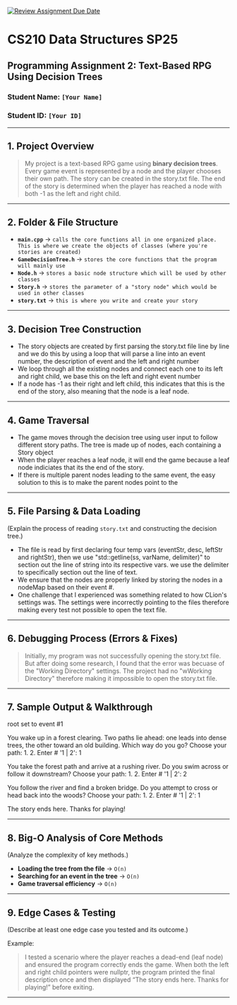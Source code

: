 [![Review Assignment Due Date](https://classroom.github.com/assets/deadline-readme-button-22041afd0340ce965d47ae6ef1cefeee28c7c493a6346c4f15d667ab976d596c.svg)](https://classroom.github.com/a/jIKk4bke)
# CS210 Data Structures SP25
## Programming Assignment 2: Text-Based RPG Using Decision Trees

### **Student Name:** `[Your Name]`  
### **Student ID:** `[Your ID]`  

---

## **1. Project Overview**


> My project is a text-based RPG game using **binary decision trees**. Every game event is represented by a node and the player chooses their own path. The story can be created in the story.txt file. The end of the story is determined when the player has reached a node with both -1 as the left and right child.
---

## **2. Folder & File Structure**

- **`main.cpp`** → `calls the core functions all in one organized place. This is where we create the objects of classes (where you're stories are created)`  
- **`GameDecisionTree.h`** → `stores the core functions that the program will mainly use`  
- **`Node.h`** → `stores a basic node structure which will be used by other classes`  
- **`Story.h`** → `stores the parameter of a "story node" which would be used in other classes `  
- **`story.txt`** → `this is where you write and create your story`  

---

## **3. Decision Tree Construction**

- The story objects are created by first parsing the story.txt file line by line and we do this by using a loop that will parse a line into an event number, the description of event and the left and right number
- We loop through all the existing nodes and connect each one to its left and right child, we base this on the left and right event number 
- If a node has -1 as their right and left child, this indicates that this is the end of the story, also meaning that the node is a leaf node. 

---

## **4. Game Traversal**

- The game moves through the decision tree using user input to follow different story paths. The tree is made up of nodes, each containing a Story object
- When the player reaches a leaf node, it will end the game because a leaf node indiciates that its the end of the story. 
- If there is multiple parent nodes leading to the same event, the easy solution to this is to make the parent nodes point to the 

---

## **5. File Parsing & Data Loading**
(Explain the process of reading `story.txt` and constructing the decision tree.)

- The file is read by first declaring four temp vars (eventStr, desc, leftStr and rightStr), then we use "std::getline(ss, varName, delimiter)" to section out the line of string into its respective vars. we use the delimiter to specifically section out the line of text.
- We ensure that the nodes are properly linked by storing the nodes in a nodeMap based on their event #.
- One challenge that I experienced was something related to how CLion's settings was. The settings were incorrectly pointing to the files therefore making every test not possible to open the text file.

---

## **6. Debugging Process (Errors & Fixes)**

> Initially, my program was not successfully opening the story.txt file. But after doing some research, I found that the error was becuase of the "Working Directory" settings. The project had no "wWorking Directory" therefore making it impossible to open the story.txt file.

---

## **7. Sample Output & Walkthrough**

root set to event #1

You wake up in a forest clearing. Two paths lie ahead: one leads into dense trees, the other toward an old building. Which way do you go?
Choose your path:
1.
2.
Enter # '1 | 2': 1

You take the forest path and arrive at a rushing river. Do you swim across or follow it downstream?
Choose your path:
1.
2.
Enter # '1 | 2': 2

You follow the river and find a broken bridge. Do you attempt to cross or head back into the woods?
Choose your path:
1.
2.
Enter # '1 | 2': 1

The story ends here. Thanks for playing!

---

## **8. Big-O Analysis of Core Methods**
(Analyze the complexity of key methods.)

- **Loading the tree from the file** → `O(n)`   
- **Searching for an event in the tree** → `O(n)`  
- **Game traversal efficiency** → `O(n)`  

---

## **9. Edge Cases & Testing**
(Describe at least one edge case you tested and its outcome.)

Example:
> I tested a scenario where the player reaches a dead-end (leaf node) and ensured the program correctly ends the game. When both the left and right child pointers were nullptr, the program printed the final description once and then displayed “The story ends here. Thanks for playing!” before exiting.

---
